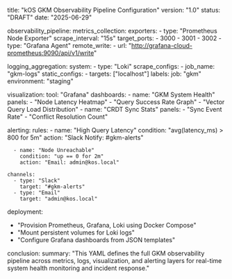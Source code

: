 title: "kOS GKM Observability Pipeline Configuration" version: "1.0" status: "DRAFT" date: "2025-06-29"

observability\_pipeline: metrics\_collection: exporters: - type: "Prometheus Node Exporter" scrape\_interval: "15s" target\_ports: - 3000 - 3001 - 3002 - type: "Grafana Agent" remote\_write: - url: "[http://grafana-cloud-prometheus:9090/api/v1/write](http://grafana-cloud-prometheus:9090/api/v1/write)"

logging\_aggregation: system: - type: "Loki" scrape\_configs: - job\_name: "gkm-logs" static\_configs: - targets: ["localhost"] labels: job: "gkm" environment: "staging"

visualization: tool: "Grafana" dashboards: - name: "GKM System Health" panels: - "Node Latency Heatmap" - "Query Success Rate Graph" - "Vector Query Load Distribution" - name: "CRDT Sync Stats" panels: - "Sync Event Rate" - "Conflict Resolution Count"

alerting: rules: - name: "High Query Latency" condition: "avg(latency\_ms) > 800 for 5m" action: "Slack Notify: #gkm-alerts"

```
  - name: "Node Unreachable"
    condition: "up == 0 for 2m"
    action: "Email: admin@kos.local"

channels:
  - type: "Slack"
    target: "#gkm-alerts"
  - type: "Email"
    target: "admin@kos.local"
```

deployment:

- "Provision Prometheus, Grafana, Loki using Docker Compose"
- "Mount persistent volumes for Loki logs"
- "Configure Grafana dashboards from JSON templates"

conclusion: summary: "This YAML defines the full GKM observability pipeline across metrics, logs, visualization, and alerting layers for real-time system health monitoring and incident response."

